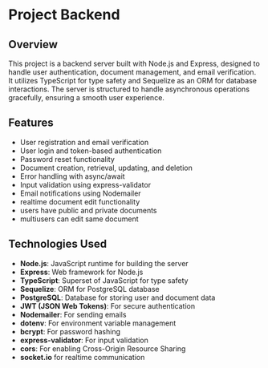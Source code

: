 # Project Backend

## Overview

This project is a backend server built with Node.js and Express, designed to handle user authentication, document management, and email verification. It utilizes TypeScript for type safety and Sequelize as an ORM for database interactions. The server is structured to handle asynchronous operations gracefully, ensuring a smooth user experience.

## Features

- User registration and email verification
- User login and token-based authentication
- Password reset functionality
- Document creation, retrieval, updating, and deletion
- Error handling with async/await
- Input validation using express-validator
- Email notifications using Nodemailer
- realtime document edit functionality
- users have public and private documents
- multiusers can edit same document

## Technologies Used

- **Node.js**: JavaScript runtime for building the server
- **Express**: Web framework for Node.js
- **TypeScript**: Superset of JavaScript for type safety
- **Sequelize**: ORM for PostgreSQL database
- **PostgreSQL**: Database for storing user and document data
- **JWT (JSON Web Tokens)**: For secure authentication
- **Nodemailer**: For sending emails
- **dotenv**: For environment variable management
- **bcrypt**: For password hashing
- **express-validator**: For input validation
- **cors**: For enabling Cross-Origin Resource Sharing
- **socket.io** for realtime communication

